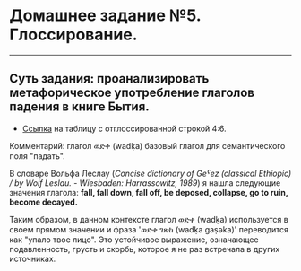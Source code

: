 # Домашнее задание №5. Глоссирование.
****************
## Суть задания: проанализировать метафорическое употребление глаголов падения в книге Бытия.
* [Ссылка](Gen4.6.html) на таблицу с отглоссированной строкой 4:6. 

Комментарий: глагол ወድቀ (wadḳa) базовый глагол для семантического поля "падать".

В словаре Вольфа Леслау (*Concise dictionary of Geˁez (classical Ethiopic) / by Wolf Leslau. - Wiesbaden: Harrassowitz, 1989*) я нашла следующие значения глагола: **fall, fall down, fall off, be deposed, collapse, go to ruin, become decayed.**

Таким образом, в данном контексте глагол ወድቀ (wadḳa) используется в своем прямом значении и фраза 'ወድቀ ገጽከ (wadḳa gaṣəka)' переводится как "упало твое лицо". Это устойчивое выражение, означающее подавленность, грусть и скорбь, которое я не раз встречала в других источниках. 
